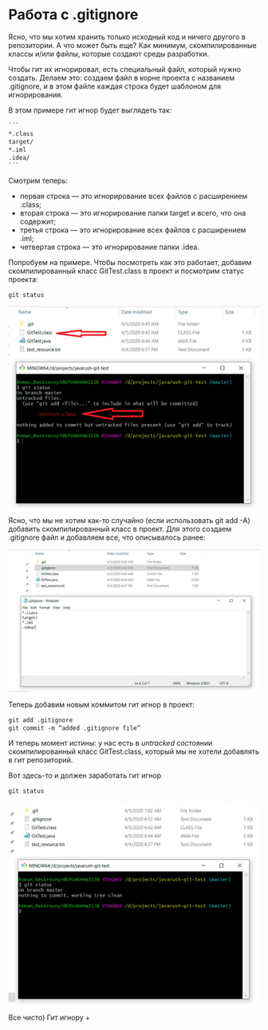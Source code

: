 # Работа с .gitignore

Ясно, что мы хотим хранить только исходный код и ничего другого в репозитории. А что может быть еще? Как минимум, скомпилированные классы и/или файлы, которые создают среды разработки. 

Чтобы гит их игнорировал, есть специальный файл, который нужно создать. Делаем это: создаем файл в корне проекта с названием .gitignore, и в этом файле каждая строка будет шаблоном для игнорирования.

В этом примере гит игнор будет выглядеть так:

    ```
    *.class
    target/
    *.iml
    .idea/
    ```

Смотрим теперь:
- первая строка — это игнорирование всех файлов с расширением .class;
- вторая строка — это игнорирование папки target и всего, что она содержит;
- третья строка — это игнорирование всех файлов с расширением .iml;
- четвертая строка — это игнорирование папки .idea.

Попробуем на примере. Чтобы посмотреть как это работает, добавим скомпилированный класс GitTest.class в проект и посмотрим статус проекта:

    git status

![8](./assets/8.jpg)

Ясно, что мы не хотим как-то случайно (если использовать git add -A) добавить скомпилированный класс в проект. Для этого создаем .gitignore файл и добавляем все, что описывалось ранее:

![10](./assets/10.jpg)

Теперь добавим новым коммитом гит игнор в проект:

    git add .gitignore
    git commit -m “added .gitignore file”

И теперь момент истины: у нас есть в *untracked* состоянии скомпилированный класс GitTest.class, который мы не хотели добавлять в гит репозиторий. 

Вот здесь-то и должен заработать гит игнор

    git status

![9](./assets/9.jpg)

Все чисто) Гит игнору +